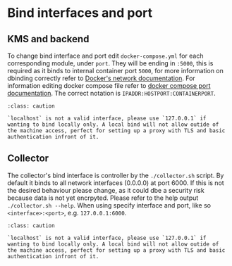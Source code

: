 # Bind interfaces and port

## KMS and backend

To change bind interface and port edit `docker-compose.yml` for each corresponding module, under `port`. They will be ending in `:5000`, this is required as it binds to internal container port `5000`, for more information on dbinding correctly refer to [Docker's network documentation](https://docs.docker.com/config/containers/container-networking/). For information editing docker compose file refer to [docker compose port documentation](https://docs.docker.com/compose/compose-file/compose-file-v3/#ports). The correct notation is `IPADDR:HOSTPORT:CONTAINERPORT`.

```{admonition} locahost does not work
:class: caution

`localhost` is not a valid interface, please use `127.0.0.1` if wanting to bind locally only. A local bind will not allow outide of the machine access, perfect for setting up a proxy with TLS and basic authentication infront of it.
```

## Collector 

The collector's bind interface is controller by the `./collector.sh` script. By default it binds to all network interfaces (0.0.0.0) at port 6000. If this is not the desired behaviour please change, as it could dbe a security risk because data is not yet encrpyted. Please refer to the help output `./collector.sh --help`. When using specify interface and port, like so `<interface>:<port>`, e.g. `127.0.0.1:6000`.

```{admonition} locahost does not work
:class: caution

`localhost` is not a valid interface, please use `127.0.0.1` if wanting to bind locally only. A local bind will not allow outide of the machine access, perfect for setting up a proxy with TLS and basic authentication infront of it.
```